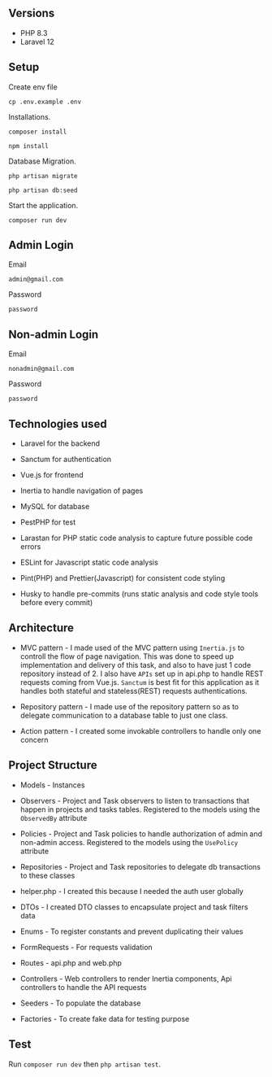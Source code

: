 ## Versions

- PHP 8.3
- Laravel 12

## Setup

Create env file

    cp .env.example .env

Installations.

    composer install

    npm install

Database Migration.

    php artisan migrate

    php artisan db:seed

Start the application.

    composer run dev

## Admin Login

Email

    admin@gmail.com

Password

    password

## Non-admin Login

Email

    nonadmin@gmail.com

Password

    password

## Technologies used

- Laravel for the backend

- Sanctum for authentication

- Vue.js for frontend

- Inertia to handle navigation of pages

- MySQL for database

- PestPHP for test

- Larastan for PHP static code analysis to capture future possible code errors

- ESLint for Javascript static code analysis

- Pint(PHP) and Prettier(Javascript) for consistent code styling

- Husky to handle pre-commits (runs static analysis and code style tools before every commit)


## Architecture

- MVC pattern - I made used of the MVC pattern using `Inertia.js` to controll the flow of page navigation. This was done to speed up implementation and delivery of this task, and also to have just 1 code repository instead of 2. I also have `APIs` set up in api.php to handle REST requests coming from Vue.js. `Sanctum` is best fit for this application as it handles both stateful and stateless(REST) requests authentications.

- Repository pattern - I made use of the repository pattern so as to delegate communication to a database table to just one class.

- Action pattern - I created some invokable controllers to handle only one concern


## Project Structure

- Models - Instances 

- Observers - Project and Task observers to listen to transactions that happen in projects and tasks tables. Registered to the models using the `ObservedBy` attribute

- Policies - Project and Task policies to handle authorization of admin and non-admin access. Registered to the models using the `UsePolicy` attribute

- Repositories - Project and Task repositories to delegate db transactions to these classes

- helper.php - I created this because I needed the auth user globally

- DTOs - I created DTO classes to encapsulate project and task filters data

- Enums - To register constants and prevent duplicating their values

- FormRequests - For requests validation

- Routes -  api.php and web.php

- Controllers - Web controllers to render Inertia components, Api controllers to handle the API requests

- Seeders - To populate the database

- Factories - To create fake data for testing purpose


## Test

Run `composer run dev` then `php artisan test`.